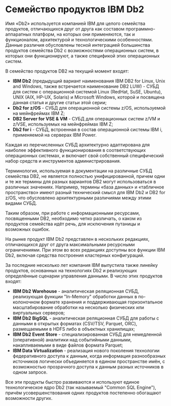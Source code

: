 # Семейство продуктов IBM Db2

Имя «Db2» используется компанией IBM для целого семейства продуктов, отличающихся друг от друга
как составом программно-аппаратных платформ, на которых они применяются, так и функционалом, архитектурой
и технологическими особенностями. Данные различия обусловлены тесной интеграцией большинства продуктов
семейства Db2 с возможностями операционных систем, в которых они функционируют, а также спецификой этих
операционных систем.

В семейство продуктов DB2 на текущий момент входят:
* **IBM Db2** (предыдущий вариант наименования IBM DB2 for Linux, Unix and Windows, также встречается
  наименование DB2 LUW) - СУБД для систем с операционной системой Linux (RedHat, SuSE, Ubuntu),
  UNIX (AIX, HP-UX, Solaris) и Microsoft Windows, которой и посвящена данная
  статья и другие статьи этой серии;
* **Db2 for z/OS** - СУБД для операционной системы z/OS, используемой на мейнфреймах IBM Z;
* **DB2 Server for VSE & VM** - СУБД для операционных систем z/VM и z/VSE,
   используемых на мейнфреймах IBM Z;
* **Db2 for i** - СУБД, встроенная в состав операционной системы IBM i,
  применяемой на серверах IBM Power.

Каждая из перечисленных СУБД архитектурно адаптирована для наиболее эффективного
функционирования в соответствующих операционных системах, и включает свой собственный
специфический набор средств и инструментов администрирования.

Терминология, используемая в документации на различные СУБД семейства DB2, не является
полностью унифицированной, причем одни и те же термины для разных вариантов DB2
могут использоваться в различных значениях. Например, термины «база данных» и
«табличное пространство» имеют разный технический смысл для IBM Db2 и DB2 for z/OS,
что обусловлено архитектурными различиями между этими видами СУБД.

Таким образом, при работе с информационными ресурсами, посвященными DB2, необходимо четко
различать, о каком из продуктов семейства идёт речь, для исключения путаницы и возможных ошибок.

На рынке продукт IBM Db2 представлен в нескольких редакциях, отличающихся друг
от друга максимальными ресурсными ограничениями. При этом во всех редакциях
доступны все функции IBM Db2, включая средства построения кластерных конфигураций.

За последние несколько лет компания IBM выпустила также линейку продуктов, основанных
на технологиях Db2 и реализующих определённые сценарии управления данными.
В число этих продуктов входят:
* **IBM Db2 Warehouse** - аналитическая реляционная СУБД, реализующая функции
  "In-Memory" обработки данных в по-колоночном формате хранения и поддерживающая
  горизонтальное масштабирование обработки на несколько физических или виртуальных
  серверов;
* **IBM Db2 BigSQL** - аналитическая реляционная СУБД для работы с данными
  в открытых форматах (CSV/TSV, Parquet, ORC), размещаемыми в HDFS либо
  в объектных хранилищах;
* **IBM Db2 Event Store** - специализированная СУБД для немедленной (оперативной)
  аналитики над событийными данными, накапливаемыми в виде файлов формата Parquet;
* **IBM Data Virtualization** - реализация нового поколения технологии федеративного
  доступа к данным, когда информация разнообразных источников логически объединяется
  в едином пространстве имён, с возможностью прозрачного доступа к данным разных
  источников в одном запросе.

Все эти продукты быстро развиваются и используют единое технологическое ядро Db2
(так называемый "Common SQL Engine"), причём усовершенствования одних продуктов
постепенно обогащают возможности других.
